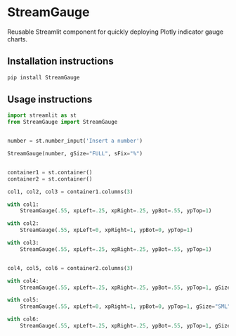# StreamGauge

Reusable Streamlit component for quickly deploying Plotly indicator gauge charts.

## Installation instructions

```sh
pip install StreamGauge
```

## Usage instructions

```python
import streamlit as st
from StreamGauge import StreamGauge


number = st.number_input('Insert a number')

StreamGauge(number, gSize="FULL", sFix="%")


container1 = st.container()
container2 = st.container()

col1, col2, col3 = container1.columns(3)

with col1:
    StreamGauge(.55, xpLeft=.25, xpRight=.25, ypBot=.55, ypTop=1)

with col2:
    StreamGauge(.55, xpLeft=0, xpRight=1, ypBot=0, ypTop=1)

with col3:
    StreamGauge(.55, xpLeft=.25, xpRight=.25, ypBot=.55, ypTop=1)


col4, col5, col6 = container2.columns(3)

with col4:
    StreamGauge(.55, xpLeft=.25, xpRight=.25, ypBot=.55, ypTop=1, gSize="LRG")

with col5:
    StreamGauge(.55, xpLeft=0, xpRight=1, ypBot=0, ypTop=1, gSize="SML")

with col6:
    StreamGauge(.55, xpLeft=.25, xpRight=.25, ypBot=.55, ypTop=1, gSize="MED")




```